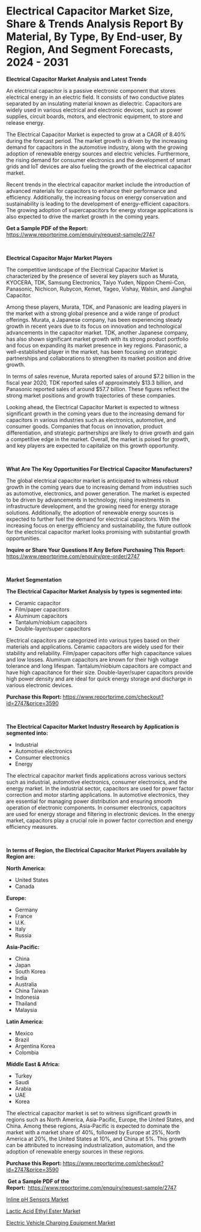 <p><h1>Electrical Capacitor Market Size, Share & Trends Analysis Report By Material, By Type, By End-user, By Region, And Segment Forecasts, 2024 - 2031</h1></p><p><strong>Electrical Capacitor Market Analysis and Latest Trends</strong></p>
<p><p>An electrical capacitor is a passive electronic component that stores electrical energy in an electric field. It consists of two conductive plates separated by an insulating material known as dielectric. Capacitors are widely used in various electrical and electronic devices, such as power supplies, circuit boards, motors, and electronic equipment, to store and release energy.</p><p>The Electrical Capacitor Market is expected to grow at a CAGR of 8.40% during the forecast period. The market growth is driven by the increasing demand for capacitors in the automotive industry, along with the growing adoption of renewable energy sources and electric vehicles. Furthermore, the rising demand for consumer electronics and the development of smart grids and IoT devices are also fueling the growth of the electrical capacitor market.</p><p>Recent trends in the electrical capacitor market include the introduction of advanced materials for capacitors to enhance their performance and efficiency. Additionally, the increasing focus on energy conservation and sustainability is leading to the development of energy-efficient capacitors. The growing adoption of supercapacitors for energy storage applications is also expected to drive the market growth in the coming years.</p></p>
<p><strong>Get a Sample PDF of the Report:&nbsp;</strong> <a href="https://www.reportprime.com/enquiry/request-sample/2747">https://www.reportprime.com/enquiry/request-sample/2747</a></p>
<p>&nbsp;</p>
<p><strong>Electrical Capacitor Major Market Players</strong></p>
<p><p>The competitive landscape of the Electrical Capacitor Market is characterized by the presence of several key players such as Murata, KYOCERA, TDK, Samsung Electronics, Taiyo Yuden, Nippon Chemi-Con, Panasonic, Nichicon, Rubycon, Kemet, Yageo, Vishay, Walsin, and Jianghai Capacitor.</p><p>Among these players, Murata, TDK, and Panasonic are leading players in the market with a strong global presence and a wide range of product offerings. Murata, a Japanese company, has been experiencing steady growth in recent years due to its focus on innovation and technological advancements in the capacitor market. TDK, another Japanese company, has also shown significant market growth with its strong product portfolio and focus on expanding its market presence in key regions. Panasonic, a well-established player in the market, has been focusing on strategic partnerships and collaborations to strengthen its market position and drive growth.</p><p>In terms of sales revenue, Murata reported sales of around $7.2 billion in the fiscal year 2020, TDK reported sales of approximately $13.3 billion, and Panasonic reported sales of around $57.7 billion. These figures reflect the strong market positions and growth trajectories of these companies.</p><p>Looking ahead, the Electrical Capacitor Market is expected to witness significant growth in the coming years due to the increasing demand for capacitors in various industries such as electronics, automotive, and consumer goods. Companies that focus on innovation, product differentiation, and strategic partnerships are likely to drive growth and gain a competitive edge in the market. Overall, the market is poised for growth, and key players are expected to capitalize on this growth opportunity.</p></p>
<p>&nbsp;</p>
<p><strong>What Are The Key Opportunities For Electrical Capacitor Manufacturers?</strong></p>
<p><p>The global electrical capacitor market is anticipated to witness robust growth in the coming years due to increasing demand from industries such as automotive, electronics, and power generation. The market is expected to be driven by advancements in technology, rising investments in infrastructure development, and the growing need for energy storage solutions. Additionally, the adoption of renewable energy sources is expected to further fuel the demand for electrical capacitors. With the increasing focus on energy efficiency and sustainability, the future outlook for the electrical capacitor market looks promising with substantial growth opportunities.</p></p>
<p><strong>Inquire or Share Your Questions If Any Before Purchasing This Report:</strong> <a href="https://www.reportprime.com/enquiry/pre-order/2747">https://www.reportprime.com/enquiry/pre-order/2747</a></p>
<p>&nbsp;</p>
<p><strong>Market Segmentation</strong></p>
<p><strong>The Electrical Capacitor Market Analysis by types is segmented into:</strong></p>
<p><ul><li>Ceramic capacitor</li><li>Film/paper capacitors</li><li>Aluminum capacitors</li><li>Tantalum/niobium capacitors</li><li>Double-layer/super capacitors</li></ul></p>
<p><p>Electrical capacitors are categorized into various types based on their materials and applications. Ceramic capacitors are widely used for their stability and reliability. Film/paper capacitors offer high capacitance values and low losses. Aluminum capacitors are known for their high voltage tolerance and long lifespan. Tantalum/niobium capacitors are compact and have high capacitance for their size. Double-layer/super capacitors provide high power density and are ideal for quick energy storage and discharge in various electronic devices.</p></p>
<p><strong>Purchase this Report:&nbsp;</strong><a href="https://www.reportprime.com/checkout?id=2747&price=3590">https://www.reportprime.com/checkout?id=2747&price=3590</a></p>
<p>&nbsp;</p>
<p><strong>The Electrical Capacitor Market Industry Research by Application is segmented into:</strong></p>
<p><ul><li>Industrial</li><li>Automotive electronics</li><li>Consumer electronics</li><li>Energy</li></ul></p>
<p><p>The electrical capacitor market finds applications across various sectors such as industrial, automotive electronics, consumer electronics, and the energy market. In the industrial sector, capacitors are used for power factor correction and motor starting applications. In automotive electronics, they are essential for managing power distribution and ensuring smooth operation of electronic components. In consumer electronics, capacitors are used for energy storage and filtering in electronic devices. In the energy market, capacitors play a crucial role in power factor correction and energy efficiency measures.</p></p>
<p>&nbsp;</p>
<p><strong>In terms of Region, the Electrical Capacitor Market Players available by Region are:</strong></p>
<p>
    <p> <strong> North America: </strong>
        <ul>
            <li>United States</li>
            <li>Canada</li>
        </ul>
        </p> 
    <p> <strong> Europe: </strong>
        <ul>
            <li>Germany</li>
            <li>France</li>
            <li>U.K.</li>
            <li>Italy</li>
            <li>Russia</li>
        </ul>
        </p> 
    <p> <strong> Asia-Pacific: </strong>
        <ul>
            <li>China</li>
            <li>Japan</li>
            <li>South Korea</li>
            <li>India</li>
            <li>Australia</li>
            <li>China Taiwan</li>
            <li>Indonesia</li>
            <li>Thailand</li>
            <li>Malaysia</li>
        </ul>
        </p> 
    <p> <strong> Latin America: </strong>
        <ul>
            <li>Mexico</li>
            <li>Brazil</li>
            <li>Argentina Korea</li>
            <li>Colombia</li>
        </ul>
        </p> 
    <p> <strong> Middle East & Africa: </strong>
        <ul>
            <li>Turkey</li>
            <li>Saudi</li>
            <li>Arabia</li>
            <li>UAE</li>
            <li>Korea</li>
        </ul>
    </p>
    </p>
<p><p>The electrical capacitor market is set to witness significant growth in regions such as North America, Asia-Pacific, Europe, the United States, and China. Among these regions, Asia-Pacific is expected to dominate the market with a market share of 40%, followed by Europe at 25%, North America at 20%, the United States at 10%, and China at 5%. This growth can be attributed to increasing industrialization, automation, and the adoption of renewable energy sources in these regions.</p></p>
<p><strong>Purchase this Report: </strong><a href="https://www.reportprime.com/checkout?id=2747&price=3590">https://www.reportprime.com/checkout?id=2747&price=3590</a></p>
<p>&nbsp;<strong>Get a Sample PDF of the Report:&nbsp;&nbsp;</strong><a href="https://www.reportprime.com/enquiry/request-sample/2747">https://www.reportprime.com/enquiry/request-sample/2747</a></p>
<p><strong></strong></p>
<p><p><a href="https://github.com/ChiragRP21/Market-Research-Report-List-3/blob/main/inline-ph-sensors-market.md">Inline pH Sensors Market</a></p><p><a href="https://sore-arch-6db.notion.site/Lactic-Acid-Ethyl-Ester-Market-with-the-goal-of-estimating-the-market-size-and-future-growth-potenti-53efc8f115304cacaab6b532ba853d8b">Lactic Acid Ethyl Ester Market</a></p><p><a href="https://view.publitas.com/reportprime-1/electric-vehicle-charging-equipment-market-furnish-information-about-market-size-market-share-market-dynamics-and-projections-spanning-from-2024-to-2031/">Electric Vehicle Charging Equipment Market</a></p></p>